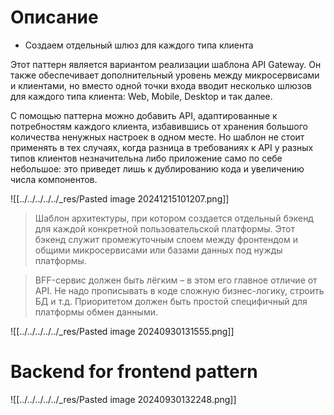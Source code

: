 # Описание

- Создаем отдельный шлюз для каждого типа клиента

Этот паттерн является вариантом реализации шаблона API Gateway. Он также обеспечивает дополнительный уровень между микросервисами и клиентами, но вместо одной точки входа вводит несколько шлюзов для каждого типа клиента: Web, Mobile, Desktop и так далее.

С помощью паттерна можно добавить API, адаптированные к потребностям каждого клиента, избавившись от хранения большого количества ненужных настроек в одном месте. Но шаблон не стоит применять в тех случаях, когда разница в требованиях к API у разных типов клиентов незначительна либо приложение само по себе небольшое: это приведет лишь к дублированию кода и увеличению числа компонентов.

![[../../../../../_res/Pasted image 20241215101207.png]]


>Шаблон архитектуры, при котором создается отдельный бэкенд для каждой конкретной пользовательской платформы. Этот бэкенд служит промежуточным слоем между фронтендом и общими микросервисами или базами данных под нужды платформы.

>BFF-сервис должен быть лёгким – в этом его главное отличие от API. Не надо прописывать в коде сложную бизнес-логику, строить БД и т.д. Приоритетом должен быть простой специфичный для платформы обмен данными.

![[../../../../../_res/Pasted image 20240930131555.png]]

# Backend for frontend pattern

![[../../../../../_res/Pasted image 20240930132248.png]]
